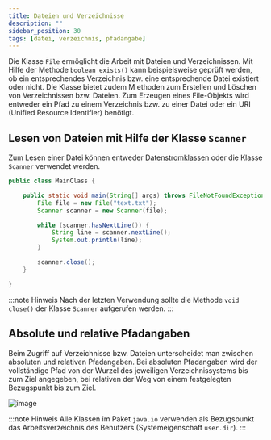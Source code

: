 ```yaml
---
title: Dateien und Verzeichnisse
description: ""
sidebar_position: 30
tags: [datei, verzeichnis, pfadangabe]
---
```


Die Klasse `File` ermöglicht die Arbeit mit Dateien und Verzeichnissen. Mit Hilfe der Methode `boolean exists()` kann beispielsweise geprüft werden, ob ein entsprechendes Verzeichnis bzw. eine entsprechende Datei existiert oder nicht. Die Klasse bietet zudem M
ethoden zum Erstellen und Löschen von Verzeichnissen bzw. Dateien. Zum Erzeugen eines File-Objekts wird entweder ein Pfad zu einem Verzeichnis bzw. zu einer Datei oder ein URI (Unified Resource Identifier) benötigt.

## Lesen von Dateien mit Hilfe der Klasse `Scanner`
Zum Lesen einer Datei können entweder [Datenstromklassen](../io-streams.md) oder die Klasse `Scanner` verwendet werden.

```java
public class MainClass {

    public static void main(String[] args) throws FileNotFoundException {
        File file = new File("text.txt");
        Scanner scanner = new Scanner(file);

        while (scanner.hasNextLine()) {
            String line = scanner.nextLine();
            System.out.println(line);
        }

        scanner.close();
    }

}
```

:::note Hinweis
Nach der letzten Verwendung sollte die Methode `void close()` der Klasse `Scanner` aufgerufen werden.
:::

## Absolute und relative Pfadangaben
Beim Zugriff auf Verzeichnisse bzw. Dateien unterscheidet man zwischen absoluten und relativen Pfadangaben. Bei absoluten Pfadangaben wird der vollständige Pfad von der Wurzel des jeweiligen Verzeichnissystems bis zum Ziel angegeben, bei relativen der Weg von 
einem festgelegten Bezugspunkt bis zum Ziel.

![image](https://user-images.githubusercontent.com/47243617/170679603-aae95922-96a4-4e80-bdba-2a8b509115a8.png)

:::note Hinweis
Alle Klassen im Paket `java.io` verwenden als Bezugspunkt das Arbeitsverzeichnis des Benutzers (Systemeigenschaft `user.dir`).
:::
